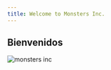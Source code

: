 ```yaml
---
title: Welcome to Monsters Inc.
---
```


## Bienvenidos
![monsters inc](https://i.pinimg.com/474x/b2/dd/82/b2dd82b2fba01eef1d24d056b6b72e59.jpg)
